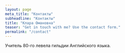 ```yaml
---
layout: page
meta_title: "Контакты"
subheadline: "Контакты"
title: "Клара Омановна"
teaser: "Get in touch with me? Use the contact form."
permalink: "/contact"
---
```

Учитель 80-го левела гильдии Английского языка.

